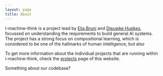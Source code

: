 ```yaml
---
layout: page
title: About
---
```


I-machine-think is a project lead by <a href="https://eliabruni.github.io" target="_blank">Elia Bruni</a> and <a href="https://dieuwkehupkes.nl" target="_blank">Dieuwke Hupkes</a>, focussed on understanding the requirements to build general AI systems.
The project has a strong focus on compositional learning, which is considered to be one of the hallmarks of human intelligence, but also 

To get more information about the individual projects that are running within i-machine-think, check the [projects](projects.md) page of this website.

Something about our codebase?




